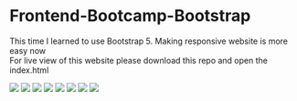 # Frontend-Bootcamp-Bootstrap

This time I learned to use Bootstrap 5. Making responsive website is more easy now\
For live view of this website please download this repo and open the index.html

![](img/thumbnail-desktop.png)
![](img/thumbnail-mobile.png)
![](img/thumbnail-mobile-1.png)
![](img/thumbnail-mobile-2.png)
![](img/thumbnail-mobile-3.png)
![](img/thumbnail-mobile-4.png)
![](img/thumbnail-mobile-5.png)
![](img/thumbnail-mobile-6.png)

